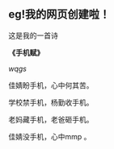## eg!我的网页创建啦！

这是我的一首诗

<html>
	<head>
		<title>我的小诗</title>
	</head>
	<body>
		<p><strong>《手机赋》</strong></p>
		<p><em>wqgs</em></p>
    <p>佳婧盼手机，心中何其苦。</p>
    <p>学校禁手机，杨勤收手机。</p>
    <p>老妈藏手机，老爸砸手机。</p>
    <p>佳婧没手机，心中mmp 。</p>
	</body>
</html>

